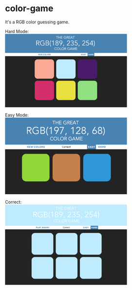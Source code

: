 # color-game

It's a RGB color guessing game.

Hard Mode:
<br>
<img width="400" src="https://github.com/ruochenyu/color-game/raw/master/images/hard.png?raw=true"/>

Easy Mode:
<br>
<img width="400" src="https://github.com/ruochenyu/color-game/raw/master/images/easy.png?raw=true"/>

Correct:
<br>
<img width="400" src="https://github.com/ruochenyu/color-game/raw/master/images/success.png?raw=true"/>
